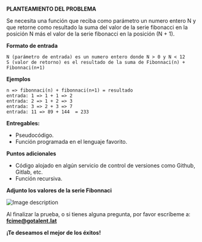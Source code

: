 **PLANTEAMIENTO DEL PROBLEMA**
 
Se necesita una función que reciba como parámetro un numero entero N y que retorne como resultado la suma del valor de la serie fibonacci en la posición N más el valor de la serie fibonacci en  la posición (N + 1).
 
**Formato de entrada**

    N (parámetro de entrada) es un numero entero donde N > 0 y N < 12
    S (valor de retorno) es el resultado de la suma de Fibonnaci(n) + Fibonnaci(n+1)
 
**Ejemplos**

    n => fibonnaci(n) + fibonnaci(n+1) = resultado
    entrada: 1 => 1 + 1 => 2
    entrada: 2 => 1 + 2 => 3
    entrada: 3 => 2 + 3 => 7
    entrada: 11 => 89 + 144  = 233
 
 
**Entregables:**

* Pseudocódigo.
* Función programada en el lenguaje favorito.

**Puntos adicionales**

* Código alojado en algún servicio de control de versiones como Github, Gitlab, etc.
* Función recursiva.

**Adjunto los valores de la serie Fibonnaci**

![Image description](http://www.alietvalles.com/cache/tabla-de-conejos-de-fibonacci_images_thumb_other330_0.jpg)

Al finalizar la prueba, o si tienes alguna pregunta, por favor escríbeme a: **fcime@gotalent.lat**


**¡Te deseamos el mejor de los éxitos!**


